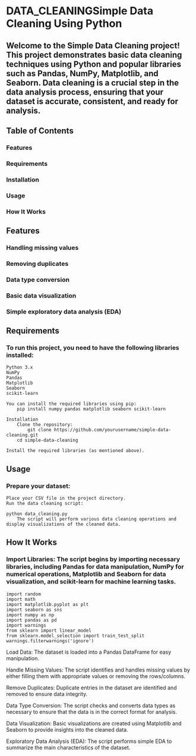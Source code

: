 # DATA_CLEANINGSimple Data Cleaning Using Python
## Welcome to the Simple Data Cleaning project! This project demonstrates basic data cleaning techniques using Python and popular libraries such as Pandas, NumPy, Matplotlib, and Seaborn. Data cleaning is a crucial step in the data analysis process, ensuring that your dataset is accurate, consistent, and ready for analysis.

## Table of Contents
###     Features
###     Requirements
###     Installation
###     Usage
###     How It Works


## Features
###     Handling missing values
###     Removing duplicates
###     Data type conversion
###     Basic data visualization
###     Simple exploratory data analysis (EDA)


## Requirements
### To run this project, you need to have the following libraries installed:
    Python 3.x
    NumPy
    Pandas
    Matplotlib
    Seaborn
    scikit-learn
    
    You can install the required libraries using pip:
        pip install numpy pandas matplotlib seaborn scikit-learn
    
    Installation
        Clone the repository:
            git clone https://github.com/yourusername/simple-data-cleaning.git
        cd simple-data-cleaning
    
    Install the required libraries (as mentioned above).


## Usage
### Prepare your dataset:
    Place your CSV file in the project directory.
    Run the data cleaning script:

    python data_cleaning.py
        The script will perform various data cleaning operations and display visualizations of the cleaned data.


## How It Works
### Import Libraries: The script begins by importing necessary libraries, including Pandas for data manipulation, NumPy for numerical operations, Matplotlib and Seaborn for data visualization, and scikit-learn for machine learning tasks.

    import random
    import math
    import matplotlib.pyplot as plt
    import seaborn as sns
    import numpy as np
    import pandas as pd
    import warnings
    from sklearn import linear_model
    from sklearn.model_selection import train_test_split
    warnings.filterwarnings('ignore')

Load Data: The dataset is loaded into a Pandas DataFrame for easy manipulation.

Handle Missing Values: The script identifies and handles missing values by either filling them with appropriate values or removing the rows/columns.

Remove Duplicates: Duplicate entries in the dataset are identified and removed to ensure data integrity.

Data Type Conversion: The script checks and converts data types as necessary to ensure that the data is in the correct format for analysis.

Data Visualization: Basic visualizations are created using Matplotlib and Seaborn to provide insights into the cleaned data.

Exploratory Data Analysis (EDA): The script performs simple EDA to summarize the main characteristics of the dataset.